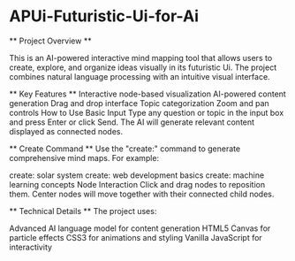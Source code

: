 # APUi-Futuristic-Ui-for-Ai


** Project Overview **

This is an AI-powered interactive mind mapping tool that allows users to create, explore, and organize ideas visually in its futuristic Ui. The project combines natural language processing with an intuitive visual interface.

** Key Features **
Interactive node-based visualization
AI-powered content generation
Drag and drop interface
Topic categorization
Zoom and pan controls
How to Use
Basic Input
Type any question or topic in the input box and press Enter or click Send. The AI will generate relevant content displayed as connected nodes.

** Create Command **
Use the "create:" command to generate comprehensive mind maps. For example:

create: solar system
create: web development basics
create: machine learning concepts
Node Interaction
Click and drag nodes to reposition them. Center nodes will move together with their connected child nodes.

** Technical Details **
The project uses:

Advanced AI language model for content generation
HTML5 Canvas for particle effects
CSS3 for animations and styling
Vanilla JavaScript for interactivity
